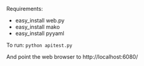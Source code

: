 Requirements:
* easy_install web.py
* easy_install mako
* easy_install pyyaml

To run:
`python apitest.py`

And point the web browser to http://localhost:6080/

